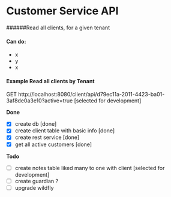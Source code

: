 # Customer Service API
######Read all clients, for a given tenant

#### Can do:
- x
- y
- x

#### Example Read all clients by Tenant
GET http://localhost:8080/client/api/d79ec11a-2011-4423-ba01-3af8de0a3e10?active=true [selected for development]

**Done**
- [x] create db [done]
- [x] create client table with basic info [done]
- [x] create rest service [done]
- [x] get all active customers [done]

**Todo**
- [ ] create notes table liked many to one with client [selected for development]
- [ ] create guardian ?
- [ ] upgrade wildfly
